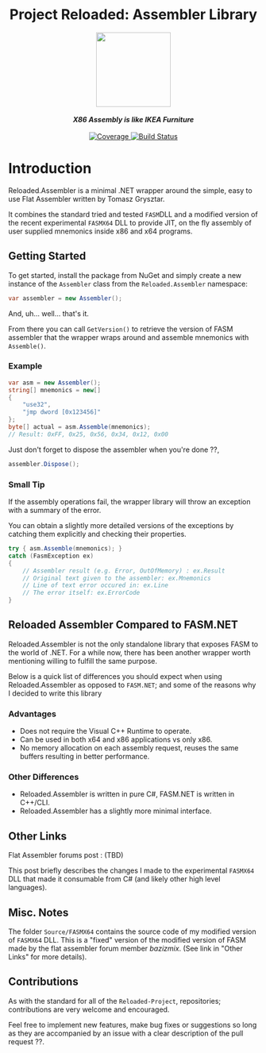 
<div align="center">
	<h1>Project Reloaded: Assembler Library</h1>
	<img src="https://i.imgur.com/BjPn7rU.png" width="150" align="center" />
	<br/> <br/>
	<strong><i>X86 Assembly is like IKEA Furniture</i></strong>
	<br/> <br/>
	<!-- Coverage -->
	<a href="">
		<img src="" alt="Coverage" />
	</a>
	<!-- Build Status -->
	<a href="">
		<img src="" alt="Build Status" />
	</a>
</div>

# Introduction
Reloaded.Assembler is a minimal .NET wrapper around the simple, easy to use Flat Assembler written by Tomasz Grysztar.

It combines the standard tried and tested `FASM`DLL and a modified version of the recent experimental `FASMX64` DLL to provide JIT, on the fly assembly of user supplied mnemonics inside x86 and x64 programs.

## Getting Started

To get started, install the package from NuGet and simply create a new instance of the `Assembler` class from the `Reloaded.Assembler` namespace:

```csharp
var assembler = new Assembler();
``` 
And, uh... well... that's it.

From there you can call `GetVersion()` to retrieve the version of FASM assembler that the wrapper wraps around and assemble mnemonics with `Assemble()`.

### Example

```csharp
var asm = new Assembler();
string[] mnemonics = new[]
{
    "use32",
    "jmp dword [0x123456]"
};
byte[] actual = asm.Assemble(mnemonics);
// Result: 0xFF, 0x25, 0x56, 0x34, 0x12, 0x00
```


Just don't forget to dispose the assembler when you're done ??,

```csharp
assembler.Dispose();
```

### Small Tip

If the assembly operations fail, the wrapper library will throw an exception with a summary of the error. 

You can obtain a slightly more detailed versions of the exceptions by catching them
explicitly and checking their properties.

```csharp
try { asm.Assemble(mnemonics); }
catch (FasmException ex)
{
    // Assembler result (e.g. Error, OutOfMemory) : ex.Result
    // Original text given to the assembler: ex.Mnemonics
    // Line of text error occured in: ex.Line
    // The error itself: ex.ErrorCode
}
```
## Reloaded Assembler Compared to FASM.NET

Reloaded.Assembler is not the only standalone library that exposes FASM to the world of .NET. For a while now, there has been another wrapper worth mentioning willing to fulfill the same purpose.

Below is a quick list of differences you should expect when using Reloaded.Assembler as opposed to `FASM.NET`; and some of the reasons why I decided to write this library 

### Advantages
- Does not require the Visual C++ Runtime to operate.
- Can be used in both x64 and x86 applications vs only x86.
- No memory allocation on each assembly request, reuses the same buffers resulting in better performance.

### Other Differences
- Reloaded.Assembler is written in pure C#, FASM.NET is written in C++/CLI.
- Reloaded.Assembler has a slightly more minimal interface.

## Other Links

Flat Assembler forums post : (TBD)

This post briefly describes the changes I made to the experimental `FASMX64` DLL that made it consumable from C# (and likely other high level languages). 

## Misc. Notes

The folder `Source/FASMX64` contains the source code of my modified version of `FASMX64` DLL. This is a "fixed" version of the modified version of FASM made by the flat assembler forum member *bazizmix*. (See link in "Other Links" for more details).

## Contributions
As with the standard for all of the `Reloaded-Project`, repositories; contributions are very welcome and encouraged.

Feel free to implement new features, make bug fixes or suggestions so long as they are accompanied by an issue with a clear description of the pull request ??.
